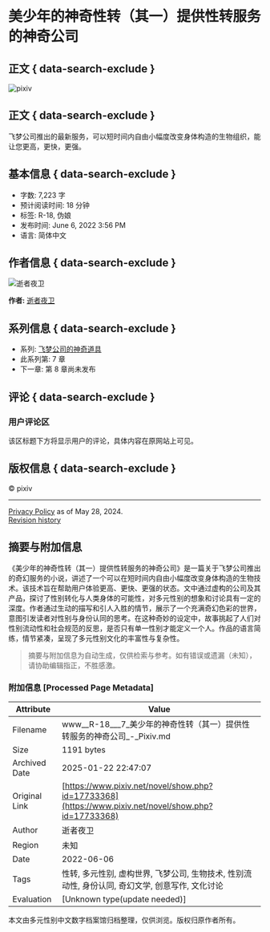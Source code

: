# 美少年的神奇性转（其一）提供性转服务的神奇公司

## 正文 { data-search-exclude }


![pixiv](https://source.pixiv.net/www/js/build/89b113d671067311.svg)

## 正文 { data-search-exclude }

飞梦公司推出的最新服务，可以短时间内自由小幅度改变身体构造的生物组织，能让您更高，更快，更强。

## 基本信息 { data-search-exclude }

- 字数: 7,223 字
- 预计阅读时间: 18 分钟
- 标签: R-18, 伪娘
- 发布时间: June 6, 2022 3:56 PM
- 语言: 简体中文

## 作者信息 { data-search-exclude }

![逝者夜卫](https://i.pximg.net/user-profile/img/2025/01/01/03/45/16/26785086_a139466b1b2e3bc37f3af484f562d020_50.png)

**作者:** [逝者夜卫](https://en/users/26509543)

## 系列信息 { data-search-exclude }

- 系列: [飞梦公司的神奇道具](https://novel/series/8966978)
- 此系列第: 7 章
- 下一章: 第 8 章尚未发布

## 评论 { data-search-exclude }

### 用户评论区

该区标题下方将显示用户的评论，具体内容在原网站上可见。

## 版权信息 { data-search-exclude }

© pixiv

---

[Privacy Policy](https://policies.pixiv.net/en/privacy_policy.html) as of May 28, 2024.  
[Revision history](https://policies.pixiv.net/en/privacy_policy.html#revision_history)
<!-- tcd_original_link https://www.pixiv.net/novel/show.php?id=17733368 -->


## 摘要与附加信息

<!-- tcd_abstract -->
《美少年的神奇性转（其一）提供性转服务的神奇公司》是一篇关于飞梦公司推出的奇幻服务的小说，讲述了一个可以在短时间内自由小幅度改变身体构造的生物技术。该技术旨在帮助用户体验更高、更快、更强的状态。文中通过虚构的公司及其产品，探讨了性别转化与人类身体的可能性，对多元性别的想象和讨论具有一定的深度。作者通过生动的描写和引人入胜的情节，展示了一个充满奇幻色彩的世界，意图引发读者对性别与身份认同的思考。在这种奇妙的设定中，故事挑起了人们对性别流动性和社会规范的反思，是否只有单一性别才能定义一个人。作品的语言简练，情节紧凑，呈现了多元性别文化的丰富性与复杂性。
<!-- tcd_abstract_end -->

> 摘要与附加信息为自动生成，仅供检索与参考。如有错误或遗漏（未知），请协助编辑指正，不胜感激。

### 附加信息 [Processed Page Metadata]

| Attribute       | Value                                  |
|-----------------|----------------------------------------|
| Filename        | www__R-18___7_美少年的神奇性转（其一）提供性转服务的神奇公司_-_Pixiv.md                             |
| Size            | 1191 bytes                           |
| Archived Date   | 2025-01-22 22:47:07                             |
| Original Link   | [https://www.pixiv.net/novel/show.php?id=17733368](https://www.pixiv.net/novel/show.php?id=17733368)                       |
| Author          | 逝者夜卫                               |
| Region          | 未知                               |
| Date            | 2022-06-06                                 |
| Tags            | 性转, 多元性别, 虚构世界, 飞梦公司, 生物技术, 性别流动性, 身份认同, 奇幻文学, 创意写作, 文化讨论                                 |
| Evaluation            | [Unknown type(update needed)]                                 |
<!-- tcd_table_end -->

本文由多元性别中文数字档案馆归档整理，仅供浏览。版权归原作者所有。
